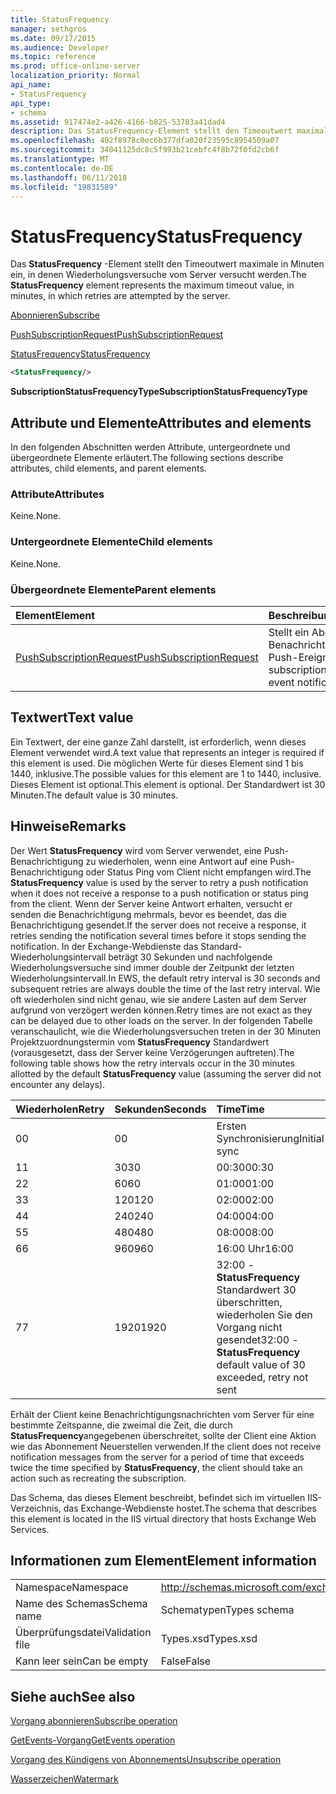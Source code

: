 ```yaml
---
title: StatusFrequency
manager: sethgros
ms.date: 09/17/2015
ms.audience: Developer
ms.topic: reference
ms.prod: office-online-server
localization_priority: Normal
api_name:
- StatusFrequency
api_type:
- schema
ms.assetid: 917474e2-a426-4166-b825-53783a41dad4
description: Das StatusFrequency-Element stellt den Timeoutwert maximale in Minuten ein, in denen Wiederholungsversuche vom Server versucht werden.
ms.openlocfilehash: 402f8978c0ec6b377dfa020f23595c8954509a07
ms.sourcegitcommit: 34041125dc8c5f993b21cebfc4f8b72f0fd2cb6f
ms.translationtype: MT
ms.contentlocale: de-DE
ms.lasthandoff: 06/11/2018
ms.locfileid: "19831589"
---
```

# <a name="statusfrequency"></a><span data-ttu-id="4e34f-103">StatusFrequency</span><span class="sxs-lookup"><span data-stu-id="4e34f-103">StatusFrequency</span></span>

<span data-ttu-id="4e34f-104">Das **StatusFrequency** -Element stellt den Timeoutwert maximale in Minuten ein, in denen Wiederholungsversuche vom Server versucht werden.</span><span class="sxs-lookup"><span data-stu-id="4e34f-104">The **StatusFrequency** element represents the maximum timeout value, in minutes, in which retries are attempted by the server.</span></span> 
  
[<span data-ttu-id="4e34f-105">Abonnieren</span><span class="sxs-lookup"><span data-stu-id="4e34f-105">Subscribe</span></span>](subscribe.md)
  
[<span data-ttu-id="4e34f-106">PushSubscriptionRequest</span><span class="sxs-lookup"><span data-stu-id="4e34f-106">PushSubscriptionRequest</span></span>](pushsubscriptionrequest.md)
  
[<span data-ttu-id="4e34f-107">StatusFrequency</span><span class="sxs-lookup"><span data-stu-id="4e34f-107">StatusFrequency</span></span>](statusfrequency.md)
  
```XML
<StatusFrequency/>
```

 <span data-ttu-id="4e34f-108">**SubscriptionStatusFrequencyType**</span><span class="sxs-lookup"><span data-stu-id="4e34f-108">**SubscriptionStatusFrequencyType**</span></span>
## <a name="attributes-and-elements"></a><span data-ttu-id="4e34f-109">Attribute und Elemente</span><span class="sxs-lookup"><span data-stu-id="4e34f-109">Attributes and elements</span></span>

<span data-ttu-id="4e34f-110">In den folgenden Abschnitten werden Attribute, untergeordnete und übergeordnete Elemente erläutert.</span><span class="sxs-lookup"><span data-stu-id="4e34f-110">The following sections describe attributes, child elements, and parent elements.</span></span>
  
### <a name="attributes"></a><span data-ttu-id="4e34f-111">Attribute</span><span class="sxs-lookup"><span data-stu-id="4e34f-111">Attributes</span></span>

<span data-ttu-id="4e34f-112">Keine.</span><span class="sxs-lookup"><span data-stu-id="4e34f-112">None.</span></span>
  
### <a name="child-elements"></a><span data-ttu-id="4e34f-113">Untergeordnete Elemente</span><span class="sxs-lookup"><span data-stu-id="4e34f-113">Child elements</span></span>

<span data-ttu-id="4e34f-114">Keine.</span><span class="sxs-lookup"><span data-stu-id="4e34f-114">None.</span></span>
  
### <a name="parent-elements"></a><span data-ttu-id="4e34f-115">Übergeordnete Elemente</span><span class="sxs-lookup"><span data-stu-id="4e34f-115">Parent elements</span></span>

|<span data-ttu-id="4e34f-116">**Element**</span><span class="sxs-lookup"><span data-stu-id="4e34f-116">**Element**</span></span>|<span data-ttu-id="4e34f-117">**Beschreibung**</span><span class="sxs-lookup"><span data-stu-id="4e34f-117">**Description**</span></span>|
|:-----|:-----|
|[<span data-ttu-id="4e34f-118">PushSubscriptionRequest</span><span class="sxs-lookup"><span data-stu-id="4e34f-118">PushSubscriptionRequest</span></span>](pushsubscriptionrequest.md) <br/> |<span data-ttu-id="4e34f-119">Stellt ein Abonnement für ein Benachrichtigungsabonnement Push-Ereignis.</span><span class="sxs-lookup"><span data-stu-id="4e34f-119">Represents a subscription to a push-based event notification subscription.</span></span>  <br/> |
   
## <a name="text-value"></a><span data-ttu-id="4e34f-120">Textwert</span><span class="sxs-lookup"><span data-stu-id="4e34f-120">Text value</span></span>

<span data-ttu-id="4e34f-121">Ein Textwert, der eine ganze Zahl darstellt, ist erforderlich, wenn dieses Element verwendet wird.</span><span class="sxs-lookup"><span data-stu-id="4e34f-121">A text value that represents an integer is required if this element is used.</span></span> <span data-ttu-id="4e34f-122">Die möglichen Werte für dieses Element sind 1 bis 1440, inklusive.</span><span class="sxs-lookup"><span data-stu-id="4e34f-122">The possible values for this element are 1 to 1440, inclusive.</span></span> <span data-ttu-id="4e34f-123">Dieses Element ist optional.</span><span class="sxs-lookup"><span data-stu-id="4e34f-123">This element is optional.</span></span> <span data-ttu-id="4e34f-124">Der Standardwert ist 30 Minuten.</span><span class="sxs-lookup"><span data-stu-id="4e34f-124">The default value is 30 minutes.</span></span>
  
## <a name="remarks"></a><span data-ttu-id="4e34f-125">Hinweise</span><span class="sxs-lookup"><span data-stu-id="4e34f-125">Remarks</span></span>

<span data-ttu-id="4e34f-126">Der Wert **StatusFrequency** wird vom Server verwendet, eine Push-Benachrichtigung zu wiederholen, wenn eine Antwort auf eine Push-Benachrichtigung oder Status Ping vom Client nicht empfangen wird.</span><span class="sxs-lookup"><span data-stu-id="4e34f-126">The **StatusFrequency** value is used by the server to retry a push notification when it does not receive a response to a push notification or status ping from the client.</span></span> <span data-ttu-id="4e34f-127">Wenn der Server keine Antwort erhalten, versucht er senden die Benachrichtigung mehrmals, bevor es beendet, das die Benachrichtigung gesendet.</span><span class="sxs-lookup"><span data-stu-id="4e34f-127">If the server does not receive a response, it retries sending the notification several times before it stops sending the notification.</span></span> <span data-ttu-id="4e34f-128">In der Exchange-Webdienste das Standard-Wiederholungsintervall beträgt 30 Sekunden und nachfolgende Wiederholungsversuche sind immer double der Zeitpunkt der letzten Wiederholungsintervall.</span><span class="sxs-lookup"><span data-stu-id="4e34f-128">In EWS, the default retry interval is 30 seconds and subsequent retries are always double the time of the last retry interval.</span></span> <span data-ttu-id="4e34f-129">Wie oft wiederholen sind nicht genau, wie sie andere Lasten auf dem Server aufgrund von verzögert werden können.</span><span class="sxs-lookup"><span data-stu-id="4e34f-129">Retry times are not exact as they can be delayed due to other loads on the server.</span></span> <span data-ttu-id="4e34f-130">In der folgenden Tabelle veranschaulicht, wie die Wiederholungsversuchen treten in der 30 Minuten Projektzuordnungstermin vom **StatusFrequency** Standardwert (vorausgesetzt, dass der Server keine Verzögerungen auftreten).</span><span class="sxs-lookup"><span data-stu-id="4e34f-130">The following table shows how the retry intervals occur in the 30 minutes allotted by the default **StatusFrequency** value (assuming the server did not encounter any delays).</span></span> 
  
|<span data-ttu-id="4e34f-131">**Wiederholen**</span><span class="sxs-lookup"><span data-stu-id="4e34f-131">**Retry**</span></span>|<span data-ttu-id="4e34f-132">**Sekunden**</span><span class="sxs-lookup"><span data-stu-id="4e34f-132">**Seconds**</span></span>|<span data-ttu-id="4e34f-133">**Time**</span><span class="sxs-lookup"><span data-stu-id="4e34f-133">**Time**</span></span>|
|:-----|:-----|:-----|
|<span data-ttu-id="4e34f-134">0</span><span class="sxs-lookup"><span data-stu-id="4e34f-134">0</span></span>  <br/> |<span data-ttu-id="4e34f-135">0</span><span class="sxs-lookup"><span data-stu-id="4e34f-135">0</span></span>  <br/> |<span data-ttu-id="4e34f-136">Ersten Synchronisierung</span><span class="sxs-lookup"><span data-stu-id="4e34f-136">Initial sync</span></span>  <br/> |
|<span data-ttu-id="4e34f-137">1</span><span class="sxs-lookup"><span data-stu-id="4e34f-137">1</span></span>  <br/> |<span data-ttu-id="4e34f-138">30</span><span class="sxs-lookup"><span data-stu-id="4e34f-138">30</span></span>  <br/> |<span data-ttu-id="4e34f-139">00:30</span><span class="sxs-lookup"><span data-stu-id="4e34f-139">00:30</span></span>  <br/> |
|<span data-ttu-id="4e34f-140">2</span><span class="sxs-lookup"><span data-stu-id="4e34f-140">2</span></span>  <br/> |<span data-ttu-id="4e34f-141">60</span><span class="sxs-lookup"><span data-stu-id="4e34f-141">60</span></span>  <br/> |<span data-ttu-id="4e34f-142">01:00</span><span class="sxs-lookup"><span data-stu-id="4e34f-142">01:00</span></span>  <br/> |
|<span data-ttu-id="4e34f-143">3</span><span class="sxs-lookup"><span data-stu-id="4e34f-143">3</span></span>  <br/> |<span data-ttu-id="4e34f-144">120</span><span class="sxs-lookup"><span data-stu-id="4e34f-144">120</span></span>  <br/> |<span data-ttu-id="4e34f-145">02:00</span><span class="sxs-lookup"><span data-stu-id="4e34f-145">02:00</span></span>  <br/> |
|<span data-ttu-id="4e34f-146">4</span><span class="sxs-lookup"><span data-stu-id="4e34f-146">4</span></span>  <br/> |<span data-ttu-id="4e34f-147">240</span><span class="sxs-lookup"><span data-stu-id="4e34f-147">240</span></span>  <br/> |<span data-ttu-id="4e34f-148">04:00</span><span class="sxs-lookup"><span data-stu-id="4e34f-148">04:00</span></span>  <br/> |
|<span data-ttu-id="4e34f-149">5</span><span class="sxs-lookup"><span data-stu-id="4e34f-149">5</span></span>  <br/> |<span data-ttu-id="4e34f-150">480</span><span class="sxs-lookup"><span data-stu-id="4e34f-150">480</span></span>  <br/> |<span data-ttu-id="4e34f-151">08:00</span><span class="sxs-lookup"><span data-stu-id="4e34f-151">08:00</span></span>  <br/> |
|<span data-ttu-id="4e34f-152">6</span><span class="sxs-lookup"><span data-stu-id="4e34f-152">6</span></span>  <br/> |<span data-ttu-id="4e34f-153">960</span><span class="sxs-lookup"><span data-stu-id="4e34f-153">960</span></span>  <br/> |<span data-ttu-id="4e34f-154">16:00 Uhr</span><span class="sxs-lookup"><span data-stu-id="4e34f-154">16:00</span></span>  <br/> |
|<span data-ttu-id="4e34f-155">7</span><span class="sxs-lookup"><span data-stu-id="4e34f-155">7</span></span>  <br/> |<span data-ttu-id="4e34f-156">1920</span><span class="sxs-lookup"><span data-stu-id="4e34f-156">1920</span></span>  <br/> |<span data-ttu-id="4e34f-157">32:00 - **StatusFrequency** Standardwert 30 überschritten, wiederholen Sie den Vorgang nicht gesendet</span><span class="sxs-lookup"><span data-stu-id="4e34f-157">32:00 - **StatusFrequency** default value of 30 exceeded, retry not sent</span></span>  <br/> |
   
<span data-ttu-id="4e34f-158">Erhält der Client keine Benachrichtigungsnachrichten vom Server für eine bestimmte Zeitspanne, die zweimal die Zeit, die durch **StatusFrequency**angegebenen überschreitet, sollte der Client eine Aktion wie das Abonnement Neuerstellen verwenden.</span><span class="sxs-lookup"><span data-stu-id="4e34f-158">If the client does not receive notification messages from the server for a period of time that exceeds twice the time specified by **StatusFrequency**, the client should take an action such as recreating the subscription.</span></span> 
  
<span data-ttu-id="4e34f-159">Das Schema, das dieses Element beschreibt, befindet sich im virtuellen IIS-Verzeichnis, das Exchange-Webdienste hostet.</span><span class="sxs-lookup"><span data-stu-id="4e34f-159">The schema that describes this element is located in the IIS virtual directory that hosts Exchange Web Services.</span></span>
  
## <a name="element-information"></a><span data-ttu-id="4e34f-160">Informationen zum Element</span><span class="sxs-lookup"><span data-stu-id="4e34f-160">Element information</span></span>

|||
|:-----|:-----|
|<span data-ttu-id="4e34f-161">Namespace</span><span class="sxs-lookup"><span data-stu-id="4e34f-161">Namespace</span></span>  <br/> |http://schemas.microsoft.com/exchange/services/2006/types  <br/> |
|<span data-ttu-id="4e34f-162">Name des Schemas</span><span class="sxs-lookup"><span data-stu-id="4e34f-162">Schema name</span></span>  <br/> |<span data-ttu-id="4e34f-163">Schematypen</span><span class="sxs-lookup"><span data-stu-id="4e34f-163">Types schema</span></span>  <br/> |
|<span data-ttu-id="4e34f-164">Überprüfungsdatei</span><span class="sxs-lookup"><span data-stu-id="4e34f-164">Validation file</span></span>  <br/> |<span data-ttu-id="4e34f-165">Types.xsd</span><span class="sxs-lookup"><span data-stu-id="4e34f-165">Types.xsd</span></span>  <br/> |
|<span data-ttu-id="4e34f-166">Kann leer sein</span><span class="sxs-lookup"><span data-stu-id="4e34f-166">Can be empty</span></span>  <br/> |<span data-ttu-id="4e34f-167">False</span><span class="sxs-lookup"><span data-stu-id="4e34f-167">False</span></span>  <br/> |
   
## <a name="see-also"></a><span data-ttu-id="4e34f-168">Siehe auch</span><span class="sxs-lookup"><span data-stu-id="4e34f-168">See also</span></span>



[<span data-ttu-id="4e34f-169">Vorgang abonnieren</span><span class="sxs-lookup"><span data-stu-id="4e34f-169">Subscribe operation</span></span>](subscribe-operation.md)
  
[<span data-ttu-id="4e34f-170">GetEvents-Vorgang</span><span class="sxs-lookup"><span data-stu-id="4e34f-170">GetEvents operation</span></span>](getevents-operation.md)
  
[<span data-ttu-id="4e34f-171">Vorgang des Kündigens von Abonnements</span><span class="sxs-lookup"><span data-stu-id="4e34f-171">Unsubscribe operation</span></span>](unsubscribe-operation.md)
  
[<span data-ttu-id="4e34f-172">Wasserzeichen</span><span class="sxs-lookup"><span data-stu-id="4e34f-172">Watermark</span></span>](watermark.md)

